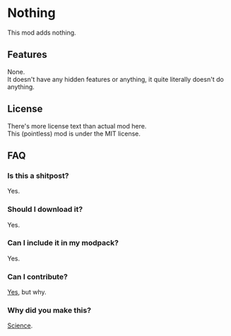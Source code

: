 # Nothing

This mod adds nothing.  

## Features
None.  
It doesn't have any hidden features or anything, it quite literally doesn't do anything.

## License
There's more license text than actual mod here.  
This (pointless) mod is under the MIT license.

## FAQ
### Is this a shitpost?
Yes.

### Should I download it?
Yes.

### Can I include it in my modpack?
Yes.

### Can I contribute?
[Yes](https://github.com/trainb0y/nothing), but why.

### Why did you make this?
[Science](https://www.youtube.com/watch?v=VPpIjhtgGj0).